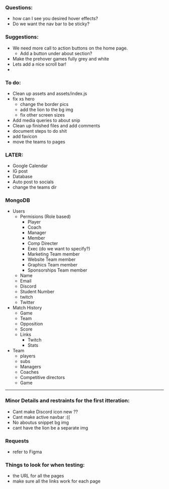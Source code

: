  ### Questions:
- how can I see you desired hover effects?
- Do we want the nav bar to be sticky?

### Suggestions:
- We need more call to action buttons on the home page.
    - Add a button under about section?
- Make the prehover games fully grey and white
- Lets add a nice scroll bar!
-

### To do:
- Clean up assets and assets/index.js
- fix xs hero
    - change the border pics
    - add the lion to the bg img
    - fix other screen sizes
- Add media queries to about snip
- Clean up finished files and add comments
- document steps to do shit
- add favicon
- move the teams to pages 


### LATER:
- Google Calendar
- IG post 
- Database
- Auto post to socials
- change the teams dir

### MongoDB
- Users
    - Permisions (Role based)
        - Player
        - Coach
        - Manager
        - Member
        - Comp Directer
        - Exec (do we want to specify?)
        - Marketing Team member
        - Website Team member
        - Graphics Team member
        - Sponsorships Team member
    - Name
    - Email
    - Discord
    - Student Number
    - twitch
    - Twitter
- Match History
    - Game
    - Team
    - Opposition 
    - Score
    - Links
        - Twitch
        - Stats
- Team
    - players
    - subs
    - Managers
    - Coaches
    - Competitive directors
    - Game

--------------------------------------
### Minor Details and restraints for the first itteration:
- Cant make Discord icon new ??
- Cant make active navbar :((
- No aboutus snippet bg img
- cant have the lion be a separate img

### Requests
* refer to Figma

### Things to look for when testing:
- the URL for all the pages
- make sure all the links work for each page
